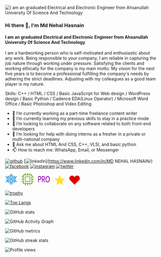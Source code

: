 ![I am an graduated Electrical and Electronic Engineer from Ahsanullah University Of Science And Technology](https://scontent.fdac99-1.fna.fbcdn.net/v/t39.30808-6/323300898_480006330953340_4164233532695242228_n.jpg?_nc_cat=107&ccb=1-7&_nc_sid=09cbfe&_nc_eui2=AeEJX1MME1Y88YO3lBUxiRqq4sHD2vys39HiwcPa_Kzf0XjFsEMY2J7JEEMA16IkUHuWG9reLzgBZZSKM5EcCMMh&_nc_ohc=p8DYmQynh6IAX_rx5g0&tn=XeAPLNJvmqUKXy4q&_nc_ht=scontent.fdac99-1.fna&oh=00_AfCU6-DC99ClDnomTXxI7MrC-q2sn8CPn3OC0B9QEu81Tg&oe=63DB8409)

### Hi there 👋, I'm Md Nehal Hasnain
#### I am an graduated Electrical and Electronic Engineer from Ahsanullah University Of Science And Technology

I am a hardworking person who is self-motivated and enthusiastic
about any work. Being responsible to your company, I am reliable in
capturing the job nature through working under pressure. Satisfying
the clients and working ethically for the company is my main motto.
My vision for the next five years is to become a professional fulfilling
the company's needs by adhering the strict deadlines. Adjusting with
my colleagues as a good team player is my nature.

Skills: C++ / HTML / CSS / Basic JavaScript for Web design / WordPress design / Basic Python / Cadence EDA(Linux Operator) / Microsoft Word Office / Basic Photoshop and Video Editing

- 🔭 I’m currently working as a part-time freelance content writer 
- 🌱 I’m currently learning my previous skills to stay in a practice mode 
- 👯 I’m looking to collaborate on any software related to both front-end developers 
- 🤔 I’m looking for help with doing interns as a fresher in a private or multi-national company
- 💬 Ask me about HTML And CSS, C++, VLSI, and basic python 
- 📫 How to reach me: WhatsApp, Email, or Messenger 


[<img src='https://cdn.jsdelivr.net/npm/simple-icons@3.0.1/icons/github.svg' alt='github' height='40'>](https://github.com/Nehal012)  [<img src='https://cdn.jsdelivr.net/npm/simple-icons@3.0.1/icons/linkedin.svg' alt='linkedin' height='40'>](https://www.linkedin.com/in/MD NEHAL HASNAIN/)  [<img src='https://cdn.jsdelivr.net/npm/simple-icons@3.0.1/icons/facebook.svg' alt='facebook' height='40'>](https://www.facebook.com/nehal.hasnain.351)  [<img src='https://cdn.jsdelivr.net/npm/simple-icons@3.0.1/icons/instagram.svg' alt='instagram' height='40'>](https://www.instagram.com/nehalhasnain2019/)  [<img src='https://cdn.jsdelivr.net/npm/simple-icons@3.0.1/icons/twitter.svg' alt='twitter' height='40'>](https://twitter.com/MdNehalHasnain5)  

<a href='https://archiveprogram.github.com/'><img src='https://raw.githubusercontent.com/acervenky/animated-github-badges/master/assets/acbadge.gif' width='40' height='40'></a> <a href='https://docs.github.com/en/developers'><img src='https://raw.githubusercontent.com/acervenky/animated-github-badges/master/assets/devbadge.gif' width='40' height='40'></a> <a href='https://github.com/pricing'><img src='https://raw.githubusercontent.com/acervenky/animated-github-badges/master/assets/pro.gif' width='40' height='40'></a> <a href='https://stars.github.com/'><img src='https://raw.githubusercontent.com/acervenky/animated-github-badges/master/assets/starbadge.gif' width='35' height='35'></a> <a href='https://docs.github.com/en/github/supporting-the-open-source-community-with-github-sponsors'><img src='https://raw.githubusercontent.com/acervenky/animated-github-badges/master/assets/sponsorbadge.gif' width='35' height='35'></a> 

[![trophy](https://github-profile-trophy.vercel.app/?username=Nehal012)](https://github.com/ryo-ma/github-profile-trophy)

[![Top Langs](https://github-readme-stats.vercel.app/api/top-langs/?username=Nehal012)](https://github.com/anuraghazra/github-readme-stats)

![GitHub stats](https://github-readme-stats.vercel.app/api?username=Nehal012&show_icons=true&count_private=true)  

![GitHub Activity Graph](https://activity-graph.herokuapp.com/graph?username=Nehal012)  

![GitHub metrics](https://metrics.lecoq.io/Nehal012)  

![GitHub streak stats](https://streak-stats.demolab.com/?user=Nehal012)  

![Profile views](https://gpvc.arturio.dev/Nehal012)  
